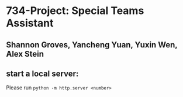 # 734-Project: Special Teams Assistant
## Shannon Groves, Yancheng Yuan, Yuxin Wen, Alex Stein

## start a local server:
Please run ```python -m http.server <number>```
